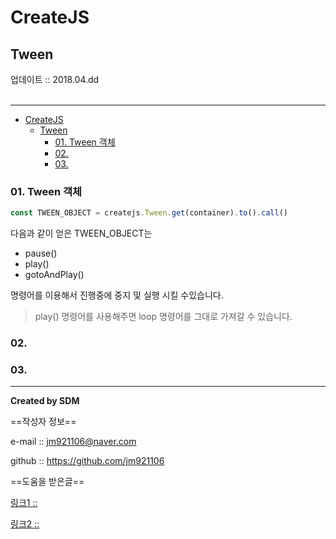 # CreateJS
## Tween
<div class="pull-right">  업데이트 :: 2018.04.dd </div><br>

---

<!-- @import "[TOC]" {cmd="toc" depthFrom=1 depthTo=6 orderedList=false} -->
<!-- code_chunk_output -->

* [CreateJS](#createjs)
	* [Tween](#tween)
		* [01. Tween 객체](#01-tween-객체)
		* [02.](#02)
		* [03.](#03)

<!-- /code_chunk_output -->



### 01. Tween 객체

```js
const TWEEN_OBJECT = createjs.Tween.get(container).to().call()
```

다음과 같이 얻은 TWEEN_OBJECT는

- pause()
- play()
- gotoAndPlay()

명령어를 이용해서 진행중에 중지 및 실행 시킬 수있습니다.

> play() 명령어를 사용해주면 loop 명령어를 그대로 가져갈 수 있습니다.

### 02.

### 03.


---

**Created by SDM**

==작성자 정보==

e-mail :: jm921106@naver.com

github :: https://github.com/jm921106

==도움을 받은글==

[링크1 :: ]()

[링크2 :: ]()
